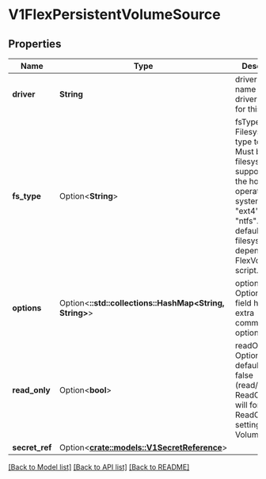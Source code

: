 # V1FlexPersistentVolumeSource

## Properties

Name | Type | Description | Notes
------------ | ------------- | ------------- | -------------
**driver** | **String** | driver is the name of the driver to use for this volume. | 
**fs_type** | Option<**String**> | fsType is the Filesystem type to mount. Must be a filesystem type supported by the host operating system. Ex. \"ext4\", \"xfs\", \"ntfs\". The default filesystem depends on FlexVolume script. | [optional]
**options** | Option<**::std::collections::HashMap<String, String>**> | options is Optional: this field holds extra command options if any. | [optional]
**read_only** | Option<**bool**> | readOnly is Optional: defaults to false (read/write). ReadOnly here will force the ReadOnly setting in VolumeMounts. | [optional]
**secret_ref** | Option<[**crate::models::V1SecretReference**](v1.SecretReference.md)> |  | [optional]

[[Back to Model list]](../README.md#documentation-for-models) [[Back to API list]](../README.md#documentation-for-api-endpoints) [[Back to README]](../README.md)


